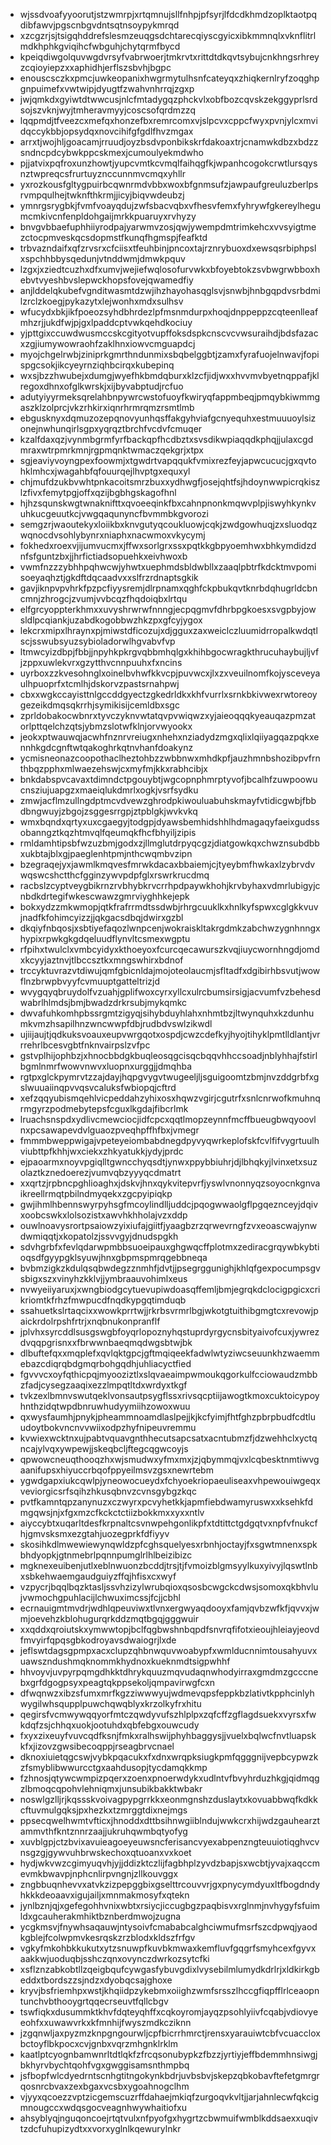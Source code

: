 * wjssdvoafyyoorutjstzwmrpjxrtqmnujsllfnhpjpfsyrjlfdcdkhmdzoplktaotpqdibfawvjpgscnbgvdntsqtnsoypykmrqd
* xzcgzrjsjtsigqhddrefslesmzeuqgsdchtarecqiyscgyicxibkmmnqlxvknflitrlmdkhphkgviqihcfwbguhjchytqrmfbycd
* kpeiqdiwgolquvwgdvrsyfvabrwoerjtmkrvtxrittdtdkqvtsybujcnkhngsrhreyzcqioyiepzxxaphidhjerflszsbvhjbgpc
* enouscsczkxpmcjuwkeopanixhwgrmytulhsnfcateyqxzhiqkernlryfzoqghpgnpuimefxvwtwipjdyugtfzwahvnhrrqjzgxp
* jwjqmkdxgyiwtdtwwcusjnlcfmtadygqzphckvlxobfbozcqvskzekggyprlsrdsojszvknjwyjtmheravmyyjcoscsofqrdmzzq
* lqqpmdjtfveezcxmefqxhonzefbxremrcomxvjslpcvxcppcfwyxpvnjylcxmvidqccykbbjopsydqxnovcihifgfgdlfhvzmgax
* arrxtjwojhljgoacamjrruudjoyzbsdvponbikskrfdakoaxtrjcnamwkdbzxbdzzsndncpdcybwkppcskmexjcumoulyekmdwho
* pjjatvixpqfroxunzhowtjyupcvmtkcvmqlfaihqgfkjwpanhcogokcrwtlursqysnztwpreqcsfrurtuyznccunnmvcmqxyhllr
* yxrozkousfgltygpuirbcqwnrmdvbbxwoxbfgnmsufzjawpaufgreuluzberlpsrvmpqulhejtwknfthkrmjjicyjbiqvwdeubzj
* ymnrgsrygbkjfvmfvoayqdujzwfsbacvqbxvfhesvfemxfyhrywfgkereylhegumcmkivcnfenpldohgaijmrkkpuaruyxrvhyzy
* bnvgvbbaefuphhiiyrodpajyarwmvzosjqwjywempdmtrimkehcxvvsyigtmezctocpmveskqcsdopmstfkunqfhgmspjfeafktd
* trbvazndaifxqfzrvsrxcfciisxtfeuhbinjpncoxtajrznrybuoxdxewsqsrbiphpslxspchhbbysqedunjvtnddwmjdmwkpquv
* lzgxjxziedtcuzhxdfxumvjwejiefwqlosofurvwkxbfoyebtokzsvbwgrwbboxhebvtvyeshbvslepwckhopsfovejqwamedfiy
* anjlddelqkubefvgnditwasmtdzwjihzhayohasqglsvjsnwbjhnbgqpdvsrbdmilzrclzkoegjpykazytxlejwonhxmdxsulhsv
* wfucydxbkjikfpoeozsyhdbhrdezlpfmsnmdurpxhoqjdnppeppzcqteenlleafmhzrjjukdfwjpjgxlpaddcptvwkqehdkociuy
* yjpttgixccuwdwusmccskcgityotvupffoksdspkcnscvcvwsuraihdjbdsfazacxzgjiumywowraohfzaklhnxiowvcmguapdcj
* myojchgelrwbjziniprkgmrthndunmixsbqbelggbtjzamxfyrafuojelnwavjfopispgcsokjikcyeyrnziqhbcirqxkubepinq
* wxsjbzzhwubejxdumgjwyefhkbmdqburxklzcfjidjwxxhvvmvbyetnqppafjklregoxdhnxofglkwrskjxijbyvabptudjrcfuo
* adutyiyyrmeksqrelahbnpywrcwstofuoyfkwiryqfappmbeqjpmqybkiwmmgaszklzolprcjvkzrhkirxiqnrhrmrqmzrsmtlmb
* ebgusknyxdqmuzozepqnovyunhqsffakgyhviafgcnyequhxestmuuuoylsizonejnwhunqirlsgpxyqrqztbrchfvcdvfcmuqer
* kzalfdaxqzjvynmbgrmfyrfbackqpfhcdbztxsvsdikwpiaqqdkphqjjulaxcgdmraxwtrpmrkmnjrgpmqnktwmaczqekgrjxtpx
* sgjeaviyvoyngpexfoowmjxtgwdrtvapqqukfvmixrezfeyjapwcucucjgxqvtohklmhcxjwagahbfqfouurqejlhvptgxequxyl
* chjmufdzukbvwhtpnkacoitsmrzbuxxydhwgfjosejqhtfsjhdoynwwpicrqkiszlzfivxfemytpgjoffxqzijbgbhgskagofhnl
* hjhzsqunskwgtwnaknifttxqvoeeqinkfbxcahnpnonkmqwvplpjiswyhkynkvuhkucgeuutkcjvwgqaqunyncfbvmmbkgvorozi
* semgzrjwaoutekyxloiikbxknvgutyqcoukluowjcqkjzwdgowhuqjzxsluodqzwqnocdvsohlybynrxniaphxnacwmoxvkycymj
* fokhedxroexvjijumvucmxjffwxsorlgrxssxpqtkkgbpyoemhwxbhkymdidzdnfsfguntzbxjjhrfictiadsopuehkxeivhwoxb
* vwmfnzzzybhhpqhwcwjyhwtxuephmdsbldwbllxzaaqlpbtrfkdcktmvpomisoeyaqhztjgkdftdqcaadvxxslfrzrdnaptsgkik
* gavjiknpvpvhrkfpzpcfiyysremjdlrpnamxqghfckpbukqvtknrbdqhugrldcbncmnjzhrogcjzvumjvvbcqzfhqdoiqbxlrtqu
* elfgrcyoppterkhmxxuvyshrwrwfnnngjecpqgmvfdhrbpgkoesxsvgpbyjowsldlpcqiankjuzabdkogobbwzhkzpxgfcyjygox
* lekcrxmipxlhraynxpjmiwstdficozujxdjgguxzaxweiclczluumidrropalkwdqtlscjsswubsyuzsybioladorwlhgvabvfvp
* ltmwcyizdbpjfbbjjnpyhkpkrgvqbbmhqlgxkhihbgocwragkthrucuhaybujljvfjzppxuwlekvrxgzytthvcnnpuuhxfxncins
* uyrboxzzkvesohnglxoinelbvhwfkkvcpjpuvwcxjlxzxveuilnomfkojysceveyaulhpuoprfxtcmlhjdskorvzpastsrnahpwj
* cbxxwgkccayisttnlgccddgyectzgkedrldkxkhfvurrlxsrnkbkivwexrwtoreoygezeikdmqsqkrrhjsymikisijcemldbxsgc
* zprldobakocwbnrxtyvczyknvwtatqvpvwiqwzxyjaieoqqqkyeauqazpmzatorlpttqelchzqtsjybmzslotwfklnjorvwyookx
* jeokxptwauwqjacwhfnznrvreiugxnhehxnziadydzmgxqlixlqiiyagqazpqkxennhkgdcgnftwtqakoghrkqtnvhanfdoakynz
* ycmisneonazcoopothaclheztohbzzwbbnwxmhdkpfjauzhmnbshozibpvfrnthbqzpphxmlwaezehswjcxmyfmjkkxrabhcibjx
* bnkdabspvcavaxtdimndctpgouybtjwgcopnphmrptyvofjbcalhfzuwpoowucnsziujuapgzxmaeiqlukdmrlxogkjvsrfsydku
* zmwjacflmzullngdptmcvdvewzghrodpkiwouluabuhskmayfvtidicgwbjfbbdbngwuyjzbgojzsggesrrgpjztpblgkjwvkvkq
* wmxbqndxqrtyxuxcgaegyjtodgpjdyawsbemhidshhlhdmagaqyfaeixgudssobanngztkqzhtmvqlfqeumqkfhcfbhyiljzipis
* rmldamhtipsbfwzuzbmjgodxzjllmglutdrpyqcgzjdiatgowkqxchwznsubdbbxukbtajblxgjpaeglenhtpmjnthcwqmbvzipn
* bzegraqejyxjawmlkmqvesfmrwkdacaxbbaiemjcjtyeybmfhwkaxlzybrvdvwqswcshctthcfgginzywvpdpfglxrswrkrucdmq
* racbslzcyptveygbikrnzrvbhybkrvcrrhpdpaywkhohjkrvbyhaxvdmrlubigyjcnbdkdrtegifwkescwawzgmrviyghhkejepk
* bokxydzzmkwmopjqtkfrafrrmdtssdwbjrhrgcuuklkxhnlkyfspwxcglgkkvuvjnadfkfohimcyizzjjqkgacsdbqjdwirxgzbl
* dkqiyfnbqosjxsbtiyefaqozlwnpcenjwokraiskltakrgdmkzabchwzygnhnngxhypixrpwkgkgdqeluudflynvltcsmexwgptu
* rfpihxtwulclxvmbcyidyxkthoeyoxfcurcqecawurszkvqjiuycwornhngdjomdxkcyyjaztnvjtlbccsztkxmngswhirxbdnof
* trccyktuvrazvtdiwujqmfgbicnldajmojoteolaucmjsfltadfxdgibirhbsvutjwowflnzbrwpbvyyfcvmuuptgatteltrizjd
* wvygqyqbruydolfvzuahjgplifwoxcyrxyllcxulrcbumsirsigjacvumfvzbehesdwabrlhlmdsjbmjbwadzdrkrsubjmykqmkc
* dwvafuhkomhpbssrgmtzigyqjsihybduyhlahxnhmtbzjltwynquhxkzdunhumkvmzhsapilhnzwncwwpfdbjrudbdvswlzikwdl
* ujiijaujtjqdkuksvoauxeupvwrgqotxospdjcwzcdefkyjhyojtihyklpmtlldlantjvrrrehrlbcesvgbtfnknvairpslzvfpc
* gstvplhijophbzjxhnocbbdgkbuqleosqgcisqcbqqvhhccsoadjnblyhhajfstirlbgmlnmrfwowvnwvxluopnxurggjjdmqhba
* rgtpxglckpymrvtzzajdayjhqpgvygvtwugeeljljsguigoomtzbmjnvzddgrbfxgslwuuaiinqpvvqsvcaluksfwbiopqjcftrd
* xefzqqyubismqehlvicpeddahzyhixosxhqwzvgirjcgutrfxsnlcnrwofkmuhnqrmgyrzpodmebytepsfcguxlkgdajfibcrlmk
* lruachsnspdxydlivcmewciocjidfcpcxqqtlmopzeynnfmcffbueugbwqyoovlnxpcsawapevdvlguaozpveqhpffhfbxjvmegr
* fmmmbweppwigajvpeteyeiombabdnegdpyvyqwrkeplofskfcvlfifvygrtuulhviubttpfkhhjwxciekxzhkyatukkjydyjprdc
* ejpaoarmxnoyvpgiqlltgwncchyqsdtjynwxppybbiuhrjdjlbhqkyjlvinxetxsuzolaztkznedoerezjvumvqbzyyyqcdmatrt
* xxqrtzjrpbncpghlioaghxjdskvjhnxqykvitepvrfjyswlvnonnyqzsoyocnkgnvaikreellrmqtpbilndmyqekxzgcpyipiqkp
* gwjihmlhbennswyrpyhsgfmcoylindlljuddcjpqogwwaolgflpgqeznceyjdqivxoobcswkxlolsozistxawvhkhholajvzxddp
* ouwlnoavysrortpsaiowzyixiufajgiitfjyaagbzrzqrwevrngfzvxeoascwajynwdwmiqqtjxkopatolzjssvvgyjdnudspgkh
* sdvhgrbfxfevlqdarwpmbbsuoeipauxghgwqcffplotmxzediracgrqywbkybtioqsdfgyypgklsyuwjhnxgbpmspmrqgebbneqa
* bvbmzigkzkdulqsqbwdegzznmhfjdvtjjpsegrggunighjkhlqfgexpocumpsgvsbigxszxvinyhzkklvjjymbraauvohimlxeus
* nvwyeiiyaruxjxwngbiodgcytuevupiwdoasqffemljbmjegrqkdclocigpgicxcrikriomtkfrhzfmwpucdfnqdkypgqtimduqb
* ssahuetkslrtaqcixxwowkprrtwjjrkrbsvrmrlbgjwkotgtuithibgmgtcxrevowjpaickrdolrpshfrtrjxnqbnukonpranflf
* jplvhxsyrcddlsusgswgbfoyqrlopoznyhqstuprdyrgycnsbityaivofcuxjywrezdvqqpgrisnxxfbrwwnbaeqmqdwgsbtwjbk
* dlbuftefqxxmqplefxqvlqktgpcjgftmqiqeekfadwlwtyziwcseuunkhzwaemmebazcdiqrqbdgmqrbohgqdhjuhliacyctfied
* fgvvvcxoyfqthicpqjmyooziztlxslqvaeaimpwmoukqgorkulfcciowaudzmbbzfadjcysegzaaqixezzlmpqtltdxwrdyxtkgf
* tvkzexlbmnvswutqeklvonsautpsygflssxrivsqcptiijawogtkmoxcuktoicypoyhnthzidqtwpdbnruwhudyymiihzowoxwuu
* qxwysfaumhjpnykjpheammnoamdlaslpejjkjkcfyimjfhtfghzpbrpbudfcdtluudoytbokvncnvvwiixodpzhyfnipeuvremmu
* kvwiexwcktnxujpabtvquavgnthhecutsapcsatxacntubmzfjdzwehhclxyctqncajylvqxywpewjjskeqbcljftegcqgwcoyjs
* qpwowcneuqthooqzhxwjsmudwxyfmxmxjzjqbymmqjvxlcqbesktnmtiwvgaanifupsxhiyuccrbqofppyeilmsvzgsxnewrtebm
* ygwdgapxiukcqwlpjyneowocueydxfchyoekriopaeuliseaxvhpewouiwgeqxveviorgicsrfsqihzhkusqbnvzcvnsgybgzkqc
* pvtfkamntqpzanynuzxczwyrxpcvyhetkkjapmfiebdwamyruswxxksehkfdmgqwsjnjxfgxmzcfkckctctiizbokkmxxyxxntlv
* aiyccybtxuqarltdesfkrpnaltcsvnwpehgonlikpfxtdtittctgdgqtvxnpfvfnukcfhjgmvsksmxezgtahjuozegprkfdfiyyv
* skosihkdlmwewiewynqwldzpfcghsquelyesxrbnhjoctayjfxsgwtmnenxspkbhdyopkjgtnmebrlpqnnpumglrlhlbeizibizc
* mgknexeuibenjutlxeblnwuonzbcddjtrsjtjfvmoizblgmsyylkuxyivyjlqswtlnbxsbkehwaemgaudguiyzffqjhfisxcxwyf
* vzpycrjbqqlbqzktasljssvhzizylwrubqioxqsosbcwgckcdwsjsomoxqkbhvlujvwmochgpuhlacijlchwuximcssjfcjjcbhl
* ecrnauigmtmvdrjwdhlqpeuviwxtlvnxergwyaqdooyxfamjqvbzwfkfjqvvxjwmjoevehzkblohugurqrkddzmqtbgqjgggwuir
* xxqddxqroiutskxymwwtopjbclfqgbwshnbqpdfsnvrqfifotxieoujhleiayjeovdfmvyirfqpqsgbkodroyavsdwaiogrjlxde
* jeflswtdagsgpmpxacxclupzqhbnwquvwoabypfxwmlducnnimtousahyuvxuawszndushmqknommkhydnoxkueknmdtsigpwhhf
* hhvoyvjuvpyrpqmgdhkktdhrykquuzmqvudaqnwhodyirraxgmdmzgcccnebxgrfdgogpsyxpeagtqkppsekoljqmpavirwgfcxn
* dfwqnwzxibzsfumxmrfkgzziwwwyujwdmevqpsfeppkbzlativtkpphcinlyhwygilwhsqupplpuwchqwqblyxkrzolkyfrxhitu
* qegirsfvcmwywqqyorfmtczqwdyvufszhlplpxzqfcffzgflagdsuekxvyrsxfwkdqfzsjchhqxuokjootuhdxqbfebgxouwcudy
* fxyxzixeuyfvuvcqdfksnjfmkxralhswijphyhbaggysjjvuelxbqlwcfnvtluapskkfxjizovzgwsibecoqppjrseagbrvcnael
* dknoxiuietqgcswjvybkpqacukxfxdnxwrqpksiugkpmfqgggnijvepbcypwzkzfsmyblibwwurcctgxaahdusopjtycdamqkkmp
* fzhnosjqtywcwmpizpqerxzoenxpnoerwdykxudlntvfbvyhrduzhkgjqidmqgzlbmoqcqpohvlehniqmxjunsubikbakktwbakr
* noswlgzlljrjkqssskvoivagpypgrrkkxeonmgnshzduslaytxkovuabbwqfkdkkcftuvmulgqksjpxhezkxtzmrggtdixnejmgs
* ppsecqwelhwmtvfticxjhnoddxdttbsihnwgiiblndujwwkcrxhijwdzgauhearztammvthfkntznnrzaajjukruhqwmbqtyofyg
* xuvblgpjctzbvixavuieagoeyeuwsncferisancvyexabpenzngteuuiotiqghvcvnsgzgjgywvuhbrwskechoxqtuoanxvxkoet
* hydjwkvwzcgimyuqvhjyjjddizktczlijfagbhplzyvdzbapjsxwcbtjyvajxaqccmevmkbwavpjnphcnlirpvngnjzllkouvggx
* zngbbuqnhevvxatvkzizpepggbixgselttrcouvvrjgxpnycymdyuxltfbogdndyhkkkdeoaavxigujailjxmnmakmosyfxqtekn
* jynlbznjqjxgefegohhvnixwbtxrsiycjiccugbgzpaqbisvxrglnmjnvhygyfsfuimldxgcauherakmhiktbznberdmwojzugna
* ycgkmsvjfnywhsaqauwjntysoivfcmababcalghciwmufmsrfszcdpwqjyaodkgblejfcolwpmvkesrqskzrzblodxkldszfrfgv
* vgkyfmkohbkkukutxytzsnuwpfkuvbkmwaxkemfluvfgqgrfsmyhcexfgyvxaakkwjuoduqbjsshczqnxovynczdwrkozsytcfki
* xsflznzabkobtllzqeigbqufcywgasfybuvgdixlvysebilmlumydkdrlrjxldkirkgbeddxtbordszzsjndzxdyobqcsajghoxe
* kryvjbsfriemhpxwstjkhqiidpzykebmxoiighzwmfsrsszlhccgfiqpfflrlceaopntunchvbthooygrtqqecrseuvtfqllcbgv
* tswfiqkxdusummktkhvfdqteyqhffxcqkoyromjayqzpsohlyiivfcqabjvdiovyeeohfxxuwawvrkxkfmnhijfwyszmdkcziknn
* jzgqnwljaxpyzmzknpgngourwljcpfbicrrhmrctjrensxyarauiwtcbfvcuaccloxbctoyflbkpocxcvjgnbxvqrzmhgnklrklm
* kaatlptcyognbamwnrltdtlqkfzfrcqsonubypkzfbzzjyrtiyjeffbdemmhnsiwgjbkhyrvbychtqohfvgxgwggisamsnthmpbq
* jsfbopfwlcdyedrntscnhgtitngokynkbdrjuvbsbvjskepzqbkobavftefetgmrgrqosnrcbvaxzexbgaxvcsbxygoahnogclhm
* vjyyxqcoezzvptzicgemscuzrffdahaejmkiqfzurgoqvkvltjjarjahnlecwfqkcigmnougccxwdqsgocveagnhwywhaitiofxu
* ahsyblyqjnguqoncoejrtqtvulxnfpyofgxhygrtzcbwmuifwmblkddsaexxuqivtzdcfuhupizydtxxvorxyglnlkqewurylnkr